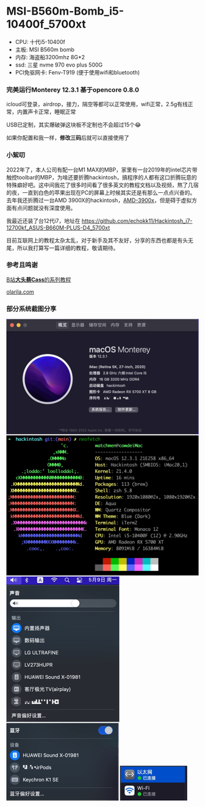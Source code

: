 # MSI-B560m-Bomb_i5-10400f_5700xt

- CPU: 十代i5-10400f
- 主板: MSI B560m bomb
- 内存: 海盗船3200mhz 8G*2
- ssd: 三星 nvme 970 evo plus 500G
- PCI免驱网卡: Fenv-T919 (便于使用wifi和bluetooth)

### 完美运行Monterey 12.3.1 基于opencore 0.8.0

icloud可登录，airdrop，接力，隔空等都可以正常使用，wifi正常，2.5g有线正常，内置声卡正常，睡眠正常

USB已定制，其实爆破弹这块板不定制也不会超过15个😂

如果你配置和我一样，**修改三码**后就可以直接使用了

### 小絮叨

2022年了，本人公司有配一台M1 MAX的MBP，家里有一台2019年的intel芯片带触控toolbar的MBP，为啥还要折腾hackintosh，搞程序的人都有这口折腾玩意的特殊癖好吧。这中间我花了很多时间看了很多英文的教程文档以及视频，熬了几宿的夜，一直到白色的苹果出现在PC的屏幕上时候其实还是有那么一点点兴奋的。去年我还折腾过一台AMD 3900X的hackintosh，[AMD-3900x](https://github.com/echokk11/AMD-3900x_MSI-MEG-UNIFY-X570_5700xt_hackintosh_opencore)，但是碍于虚拟方面有点问题就没有深度使用。

我最近还装了台12代i7，地址在 https://github.com/echokk11/Hackintosh_i7-12700kf_ASUS-B660M-PLUS-D4_5700xt



目前互联网上的教程太杂太乱，对于新手及其不友好，分享的东西也都是有头无尾，所以我打算写一篇详细的教程，敬请期待。



### 参考且鸣谢

[B站**大头蔡Cass**的系列教程](https://www.bilibili.com/video/BV113411n7W3?spm_id_from=333.999.0.0)

[olarila.com](https://www.olarila.com/topic/20908-guide-easy-fast-and-perfect-hackintosh-vanilla-step-by-step/)



### 部分系统截图分享

<img src="./resources/1.jpg" alt="1" style="zoom:50%;" />

<img src="./resources/2.jpg" alt="2" style="zoom:50%;" />

<img src="./resources/3.jpg" alt="3" style="zoom:50%;" />

<img src="./resources/4.jpg" alt="4" style="zoom:50%;" />

<img src="./resources/5.jpg" alt="5" style="zoom:50%;" />


